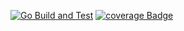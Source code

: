 [![Go Build and Test](https://github.com/benjft/AutoDDL/actions/workflows/build.yml/badge.svg)](https://github.com/benjft/AutoDDL/actions/workflows/build.yml)
[![coverage Badge](https://img.shields.io/endpoint?url=https://gist.githubusercontent.com/benjft/933444616076e2b4ed18818dc7c907d5/raw/coverage-master.json)](https://github.com/benjft/AutoDDL/actions/workflows/build.yml)
